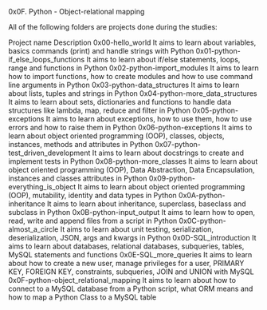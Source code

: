 0x0F. Python - Object-relational mapping

All of the following folders are projects done during the studies:

Project name	Description
0x00-hello_world	It aims to learn about variables, basics commands (print) and handle strings with Python
0x01-python-if_else_loops_functions	It aims to learn about if/else statements, loops, range and functions in Python
0x02-python-import_modules	It aims to learn how to import functions, how to create modules and how to use command line arguments in Python
0x03-python-data_structures	It aims to learn about lists, tuples and strings in Python
0x04-python-more_data_structures	It aims to learn about sets, dictionaries and functions to handle data structures like lambda, map, reduce and filter in Python
0x05-python-exceptions	It aims to learn about exceptions, how to use them, how to use errors and how to raise them in Python
0x06-python-exceptions	It aims to learn about object oriented programming (OOP), classes, objects, instances, methods and attributes in Python
0x07-python-test_driven_development	It aims to learn about docstrings to create and implement tests in Python
0x08-python-more_classes	It aims to learn about object oriented programming (OOP), Data Abstraction, Data Encapsulation, instances and classes attributes in Python
0x09-python-everything_is_object	It aims to learn about object oriented programming (OOP), mutability, identity and data types in Python
0x0A-python-inheritance	It aims to learn about inheritance, superclass, baseclass and subclass in Python
0x0B-python-input_output	It aims to learn how to open, read, write and append files from a script in Python
0x0C-python-almost_a_circle	It aims to learn about unit testing, serialization, deserialization, JSON, args and kwargs in Python
0x0D-SQL_introduction	It aims to learn about databases, relational databases, subqueries, tables, MySQL statements and functions
0x0E-SQL_more_queries	It aims to learn about how to create a new user, manage privileges for a user, PRIMARY KEY, FOREIGN KEY, constraints, subqueries, JOIN and UNION with MySQL
0x0F-python-object_relational_mapping	It aims to learn about how to connect to a MySQL database from a Python script, what ORM means and how to map a Python Class to a MySQL table
